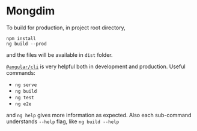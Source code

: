 # Mongdim

To build for production, in project root directory,

```shell
npm install
ng build --prod
```

and the files will be available in `dist` folder.

[`@angular/cli`](https://www.npmjs.com/package/@angular/cli) is very helpful
both in development and production. Useful commands:

  * `ng serve`
  * `ng build`
  * `ng test`
  * `ng e2e`

and `ng help` gives more information as expected. Also each sub-command
understands `--help` flag, like `ng build --help`
